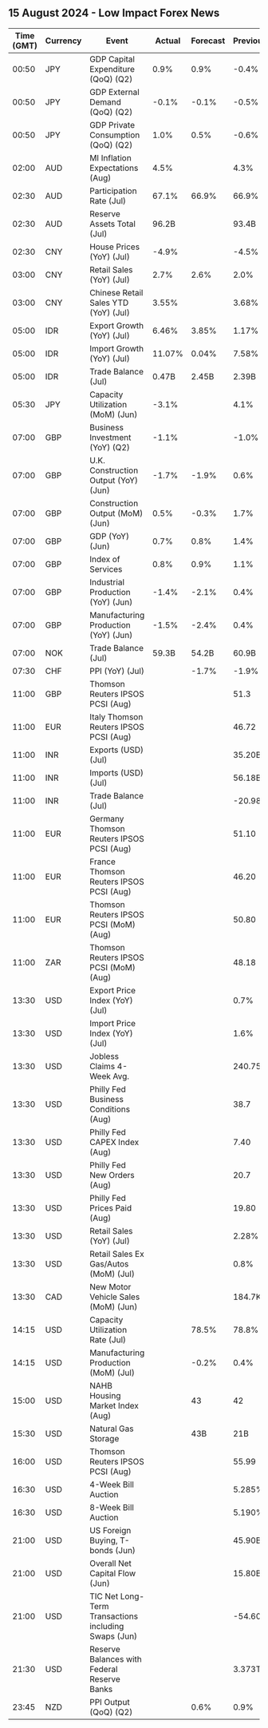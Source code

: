 ## 15 August 2024 - Low Impact Forex News

| Time (GMT) | Currency | Event | Actual | Forecast | Previous |
|------|----------|-------|--------|----------|----------|
| 00:50 | JPY | GDP Capital Expenditure (QoQ) (Q2) | 0.9% | 0.9% | -0.4% |
| 00:50 | JPY | GDP External Demand (QoQ) (Q2) | -0.1% | -0.1% | -0.5% |
| 00:50 | JPY | GDP Private Consumption (QoQ) (Q2) | 1.0% | 0.5% | -0.6% |
| 02:00 | AUD | MI Inflation Expectations (Aug) | 4.5% |  | 4.3% |
| 02:30 | AUD | Participation Rate (Jul) | 67.1% | 66.9% | 66.9% |
| 02:30 | AUD | Reserve Assets Total (Jul) | 96.2B |  | 93.4B |
| 02:30 | CNY | House Prices (YoY) (Jul) | -4.9% |  | -4.5% |
| 03:00 | CNY | Retail Sales (YoY) (Jul) | 2.7% | 2.6% | 2.0% |
| 03:00 | CNY | Chinese Retail Sales YTD (YoY) (Jul) | 3.55% |  | 3.68% |
| 05:00 | IDR | Export Growth (YoY) (Jul) | 6.46% | 3.85% | 1.17% |
| 05:00 | IDR | Import Growth (YoY) (Jul) | 11.07% | 0.04% | 7.58% |
| 05:00 | IDR | Trade Balance (Jul) | 0.47B | 2.45B | 2.39B |
| 05:30 | JPY | Capacity Utilization (MoM) (Jun) | -3.1% |  | 4.1% |
| 07:00 | GBP | Business Investment (YoY) (Q2) | -1.1% |  | -1.0% |
| 07:00 | GBP | U.K. Construction Output (YoY) (Jun) | -1.7% | -1.9% | 0.6% |
| 07:00 | GBP | Construction Output (MoM) (Jun) | 0.5% | -0.3% | 1.7% |
| 07:00 | GBP | GDP (YoY) (Jun) | 0.7% | 0.8% | 1.4% |
| 07:00 | GBP | Index of Services | 0.8% | 0.9% | 1.1% |
| 07:00 | GBP | Industrial Production (YoY) (Jun) | -1.4% | -2.1% | 0.4% |
| 07:00 | GBP | Manufacturing Production (YoY) (Jun) | -1.5% | -2.4% | 0.4% |
| 07:00 | NOK | Trade Balance (Jul) | 59.3B | 54.2B | 60.9B |
| 07:30 | CHF | PPI (YoY) (Jul) |  | -1.7% | -1.9% |
| 11:00 | GBP | Thomson Reuters IPSOS PCSI (Aug) |  |  | 51.3 |
| 11:00 | EUR | Italy Thomson Reuters IPSOS PCSI (Aug) |  |  | 46.72 |
| 11:00 | INR | Exports (USD) (Jul) |  |  | 35.20B |
| 11:00 | INR | Imports (USD) (Jul) |  |  | 56.18B |
| 11:00 | INR | Trade Balance (Jul) |  |  | -20.98B |
| 11:00 | EUR | Germany Thomson Reuters IPSOS PCSI (Aug) |  |  | 51.10 |
| 11:00 | EUR | France Thomson Reuters IPSOS PCSI (Aug) |  |  | 46.20 |
| 11:00 | EUR | Thomson Reuters IPSOS PCSI (MoM) (Aug) |  |  | 50.80 |
| 11:00 | ZAR | Thomson Reuters IPSOS PCSI (MoM) (Aug) |  |  | 48.18 |
| 13:30 | USD | Export Price Index (YoY) (Jul) |  |  | 0.7% |
| 13:30 | USD | Import Price Index (YoY) (Jul) |  |  | 1.6% |
| 13:30 | USD | Jobless Claims 4-Week Avg. |  |  | 240.75K |
| 13:30 | USD | Philly Fed Business Conditions (Aug) |  |  | 38.7 |
| 13:30 | USD | Philly Fed CAPEX Index (Aug) |  |  | 7.40 |
| 13:30 | USD | Philly Fed New Orders (Aug) |  |  | 20.7 |
| 13:30 | USD | Philly Fed Prices Paid (Aug) |  |  | 19.80 |
| 13:30 | USD | Retail Sales (YoY) (Jul) |  |  | 2.28% |
| 13:30 | USD | Retail Sales Ex Gas/Autos (MoM) (Jul) |  |  | 0.8% |
| 13:30 | CAD | New Motor Vehicle Sales (MoM) (Jun) |  |  | 184.7K |
| 14:15 | USD | Capacity Utilization Rate (Jul) |  | 78.5% | 78.8% |
| 14:15 | USD | Manufacturing Production (MoM) (Jul) |  | -0.2% | 0.4% |
| 15:00 | USD | NAHB Housing Market Index (Aug) |  | 43 | 42 |
| 15:30 | USD | Natural Gas Storage |  | 43B | 21B |
| 16:00 | USD | Thomson Reuters IPSOS PCSI (Aug) |  |  | 55.99 |
| 16:30 | USD | 4-Week Bill Auction |  |  | 5.285% |
| 16:30 | USD | 8-Week Bill Auction |  |  | 5.190% |
| 21:00 | USD | US Foreign Buying, T-bonds (Jun) |  |  | 45.90B |
| 21:00 | USD | Overall Net Capital Flow (Jun) |  |  | 15.80B |
| 21:00 | USD | TIC Net Long-Term Transactions including Swaps (Jun) |  |  | -54.60B |
| 21:30 | USD | Reserve Balances with Federal Reserve Banks |  |  | 3.373T |
| 23:45 | NZD | PPI Output (QoQ) (Q2) |  | 0.6% | 0.9% |
